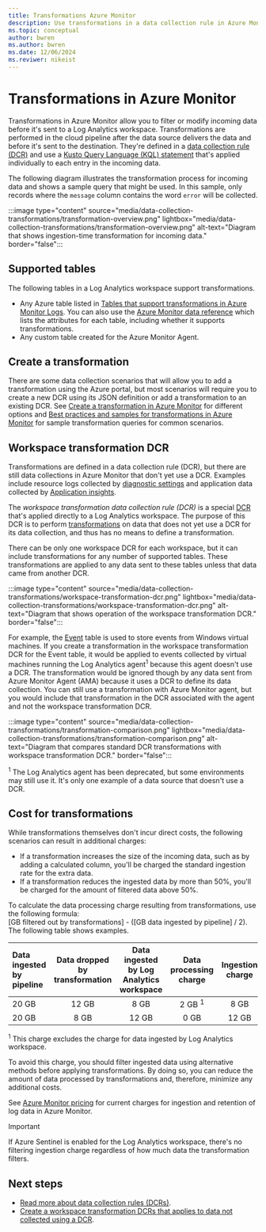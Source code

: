 ```yaml
---
title: Transformations Azure Monitor
description: Use transformations in a data collection rule in Azure Monitor to filter and modify incoming data.
ms.topic: conceptual
author: bwren
ms.author: bwren
ms.date: 12/06/2024
ms.reviwer: nikeist
---
```


# Transformations in Azure Monitor
Transformations in Azure Monitor allow you to filter or modify incoming data before it's sent to a Log Analytics workspace. Transformations are performed in the cloud pipeline after the data source delivers the data and before it's sent to the destination. They're defined in a [data collection rule (DCR)](data-collection-rule-overview.md) and use a [Kusto Query Language (KQL) statement](data-collection-transformations-structure.md) that's applied individually to each entry in the incoming data.

The following diagram illustrates the transformation process for incoming data and shows a sample query that might be used. In this sample, only records where the `message` column contains the word `error` will be collected.

:::image type="content" source="media/data-collection-transformations/transformation-overview.png" lightbox="media/data-collection-transformations/transformation-overview.png" alt-text="Diagram that shows ingestion-time transformation for incoming data." border="false":::

## Supported tables
The following tables in a Log Analytics workspace support transformations.

- Any Azure table listed in [Tables that support transformations in Azure Monitor Logs](../logs/tables-feature-support.md). You can also use the [Azure Monitor data reference](/azure/azure-monitor/reference/) which lists the attributes for each table, including whether it supports transformations.
- Any custom table created for the Azure Monitor Agent.

## Create a transformation
There are some data collection scenarios that will allow you to add a transformation using the Azure portal, but most scenarios will require you to create a new DCR using its JSON definition or add a transformation to an existing DCR. See [Create a transformation in Azure Monitor](./data-collection-transformations-create.md) for different options and [Best practices and samples for transformations in Azure Monitor](./data-collection-transformations-samples.md) for sample transformation queries for common scenarios.

## Workspace transformation DCR
Transformations are defined in a data collection rule (DCR), but there are still data collections in Azure Monitor that don't yet use a DCR. Examples include resource logs collected by [diagnostic settings](./diagnostic-settings.md) and application data collected by [Application insights](../app/app-insights-overview.md).

The *workspace transformation data collection rule (DCR)* is a special [DCR](./data-collection-rule-overview.md) that's applied directly to a Log Analytics workspace. The purpose of this DCR is to perform [transformations](./data-collection-transformations.md) on data that does not yet use a DCR for its data collection, and thus has no means to define a transformation.

There can be only one workspace DCR for each workspace, but it can include transformations for any number of supported tables. These transformations are applied to any data sent to these tables unless that data came from another DCR. 

:::image type="content" source="media/data-collection-transformations/workspace-transformation-dcr.png" lightbox="media/data-collection-transformations/workspace-transformation-dcr.png" alt-text="Diagram that shows operation of the workspace transformation DCR." border="false":::

For example, the [Event](../reference/tables/event.md) table is used to store events from Windows virtual machines. If you create a transformation in the workspace transformation DCR for the Event table, it would be applied to events collected by virtual machines running the Log Analytics agent<sup>1</sup> because this agent doesn't use a DCR. The transformation would be ignored though by any data sent from Azure Monitor Agent (AMA) because it uses a DCR to define its data collection. You can still use a transformation with Azure Monitor agent, but you would include that transformation in the DCR associated with the agent and not the workspace transformation DCR.

:::image type="content" source="media/data-collection-transformations/transformation-comparison.png" lightbox="media/data-collection-transformations/transformation-comparison.png" alt-text="Diagram that compares standard DCR transformations with workspace transformation DCR." border="false":::

<sup>1</sup> The Log Analytics agent has been deprecated, but some environments may still use it. It's only one example of a data source that doesn't use a DCR.

## Cost for transformations
While transformations themselves don't incur direct costs, the following scenarios can result in additional charges:

- If a transformation increases the size of the incoming data, such as by adding a calculated column, you'll be charged the standard ingestion rate for the extra data.
- If a transformation reduces the ingested data by more than 50%, you'll be charged for the amount of filtered data above 50%.

To calculate the data processing charge resulting from transformations, use the following formula:<br>[GB filtered out by transformations] - ([GB data ingested by pipeline] / 2). The following table shows examples.

| Data ingested by pipeline | Data dropped by transformation | Data ingested by Log Analytics workspace | Data processing charge | Ingestion charge |
|:---|:-:|:-:|:-:|:-:|
| 20 GB | 12 GB | 8 GB | 2 GB <sup>1</sup> | 8 GB |
| 20 GB | 8 GB | 12 GB | 0 GB | 12 GB |

<sup>1</sup> This charge excludes the charge for data ingested by Log Analytics workspace.

To avoid this charge, you should filter ingested data using alternative methods before applying transformations. By doing so, you can reduce the amount of data processed by transformations and, therefore, minimize any additional costs.

See [Azure Monitor pricing](https://azure.microsoft.com/pricing/details/monitor) for current charges for ingestion and retention of log data in Azure Monitor.

> [!IMPORTANT]
> If Azure Sentinel is enabled for the Log Analytics workspace, there's no filtering ingestion charge regardless of how much data the transformation filters.


## Next steps

- [Read more about data collection rules (DCRs)](./data-collection-rule-overview.md).
- [Create a workspace transformation DCRs that applies to data not collected using a DCR](./data-collection-transformations-create.md#create-workspace-transformation-dcr).

